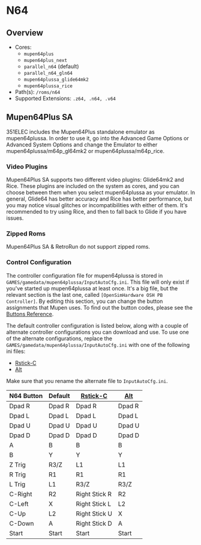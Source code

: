 # N64

## Overview

- Cores:
  - `mupen64plus`
  - `mupen64plus_next`
  - `parallel_n64` (default)
  - `parallel_n64_gln64`
  - `mupen64plussa_glide64mk2`
  - `mupen64plussa_rice`
- Path(s): `/roms/n64`
- Supported Extensions: `.z64, .n64, .v64`

## Mupen64Plus SA

351ELEC includes the Mupen64Plus standalone emulator as mupen64plussa. In order to use it, go into the Advanced Game Options or Advanced System Options and change the Emulator to either mupen64plussa/m64p_gl64mk2 or mupen64plussa/m64p_rice.

### Video Plugins

Mupen64Plus SA supports two different video plugins: Glide64mk2 and Rice. These plugins are included on the system as cores, and you can choose between them when you select mupen64plussa as your emulator. In general, Glide64 has better accuracy and Rice has better performance, but you may notice visual glitches or incompatibilities with either of them. It's recommended to try using Rice, and then to fall back to Glide if you have issues.

### Zipped Roms

Mupen64Plus SA & RetroRun do not support zipped roms.

### Control Configuration

The controller configuration file for mupen64plussa is stored in `GAMES/gamedata/mupen64plussa/InputAutoCfg.ini`. This file will only exist if you've started up mupen64plussa at least once. It's a big file, but the relevant section is the last one, called `[OpenSimHardware OSH PB Controller]`. By editing this section, you can change the button assignments that Mupen uses. To find out the button codes, please see the [Buttons Reference](Advanced-Topics#buttons-reference).

The default controller configuration is listed below, along with a couple of alternate controller configurations you can download and use. To use one of the alternate configurations, replace the `GAMES/gamedata/mupen64plussa/InputAutoCfg.ini` with one of the following ini files:

- [Rstick-C](resources/mupen64plussa/InputAutoCfg-Rstick-C.ini)
- [Alt](resources/mupen64plussa/InputAutoCfg-Alt.ini)

Make sure that you rename the alternate file to `InputAutoCfg.ini`.

| N64 Button | Default | [Rstick-C](resources/mupen64plussa/InputAutoCfg-Rstick-C.ini) | [Alt](resources/mupen64plussa/InputAutoCfg-Alt.ini) |
|------------|---------|-------------------|--------|
| Dpad R     | Dpad R  | Dpad R            | Dpad R |
| Dpad L     | Dpad L  | Dpad L            | Dpad L |
| Dpad U     | Dpad U  | Dpad U            | Dpad U |
| Dpad D     | Dpad D  | Dpad D            | Dpad D |
| A          | B       | B                 | B      |
| B          | Y       | Y                 | Y      |
| Z Trig     | R3/Z    | L1                | L1     |
| R Trig     | R1      | R1                | R1     |
| L Trig     | L1      | R3/Z              | R3/Z   |
| C-Right    | R2      | Right Stick R     | R2     |
| C-Left     | X       | Right Stick L     | L2     |
| C-Up       | L2      | Right Stick U     | X      |
| C-Down     | A       | Right Stick D     | A      |
| Start      | Start   | Start             | Start  |
